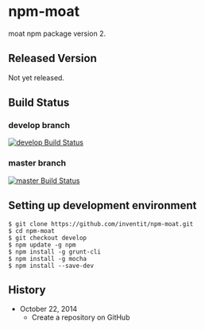 npm-moat
========

moat npm package version 2.

## Released Version

Not yet released.

## Build Status

### develop branch

[![develop Build Status](https://travis-ci.org/inventit/npm-moat.svg?branch=develop)](https://travis-ci.org/inventit/npm-moat/)

### master branch

[![master Build Status](https://travis-ci.org/inventit/npm-moat.svg?branch=master)](https://travis-ci.org/inventit/npm-moat/)

## Setting up development environment
```
$ git clone https://github.com/inventit/npm-moat.git
$ cd npm-moat
$ git checkout develop
$ npm update -g npm
$ npm install -g grunt-cli
$ npm install -g mocha
$ npm install --save-dev
```

## History

* October 22, 2014
  * Create a repository on GitHub
